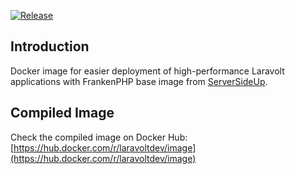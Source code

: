 [![Release](https://img.shields.io/github/v/release/laravolt/image)](https://github.com/laravolt/image/releases)

## Introduction

Docker image for easier deployment of high-performance Laravolt applications with FrankenPHP base image from [ServerSideUp](https://serversideup.net).

## Compiled Image

Check the compiled image on Docker Hub: [https://hub.docker.com/r/laravoltdev/image](https://hub.docker.com/r/laravoltdev/image)
